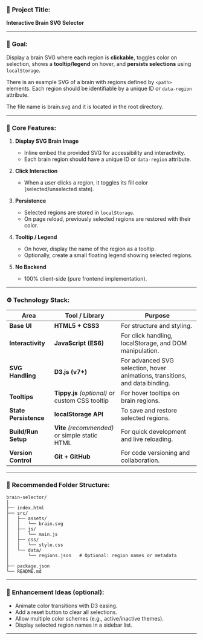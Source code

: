 ### 🧠 **Project Title:**

**Interactive Brain SVG Selector**

---

### 🎯 **Goal:**

Display a brain SVG where each region is **clickable**, toggles color on selection, shows a **tooltip/legend** on hover, and **persists selections** using `localStorage`.

There is an example SVG of a brain with regions defined by `<path>` elements. Each region should be identifiable by a unique ID or `data-region` attribute.

The file name is brain.svg and it is located in the root directory.

---

### 🧩 **Core Features:**

1. **Display SVG Brain Image**

   * Inline embed the provided SVG for accessibility and interactivity.
   * Each brain region should have a unique ID or `data-region` attribute.

2. **Click Interaction**

   * When a user clicks a region, it toggles its fill color (selected/unselected state).

3. **Persistence**

   * Selected regions are stored in `localStorage`.
   * On page reload, previously selected regions are restored with their color.

4. **Tooltip / Legend**

   * On hover, display the name of the region as a tooltip.
   * Optionally, create a small floating legend showing selected regions.

5. **No Backend**

   * 100% client-side (pure frontend implementation).

---

### ⚙️ **Technology Stack:**

| Area                  | Tool / Library                                  | Purpose                                                                      |
| --------------------- | ----------------------------------------------- | ---------------------------------------------------------------------------- |
| **Base UI**           | **HTML5 + CSS3**                                | For structure and styling.                                                   |
| **Interactivity**     | **JavaScript (ES6)**                            | For click handling, localStorage, and DOM manipulation.                      |
| **SVG Handling**      | **D3.js (v7+)**                                 | For advanced SVG selection, hover animations, transitions, and data binding. |
| **Tooltips**          | **Tippy.js** *(optional)* or custom CSS tooltip | For hover tooltips on brain regions.                                         |
| **State Persistence** | **localStorage API**                            | To save and restore selected regions.                                        |
| **Build/Run Setup**   | **Vite** *(recommended)* or simple static HTML  | For quick development and live reloading.                                    |
| **Version Control**   | **Git + GitHub**                                | For code versioning and collaboration.                                       |

---

### 📁 **Recommended Folder Structure:**

```
brain-selector/
│
├── index.html
├── src/
│   ├── assets/
│   │   └── brain.svg
│   ├── js/
│   │   └── main.js
│   ├── css/
│   │   └── style.css
│   └── data/
│       └── regions.json   # Optional: region names or metadata
│
├── package.json
└── README.md
```

---

### 🧠 **Enhancement Ideas (optional):**

* Animate color transitions with D3 easing.
* Add a reset button to clear all selections.
* Allow multiple color schemes (e.g., active/inactive themes).
* Display selected region names in a sidebar list.

---

